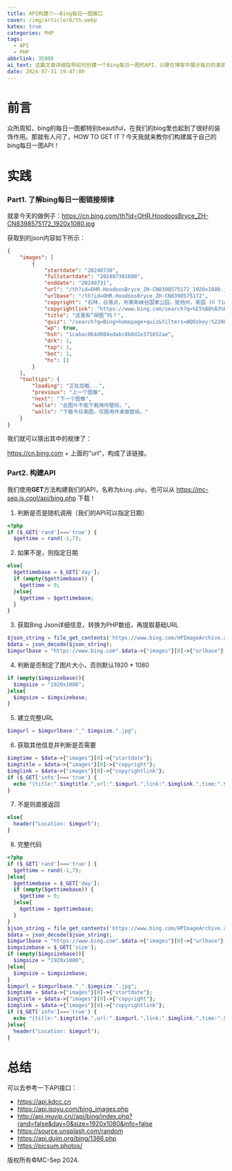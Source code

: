 ```yaml
---
title: API构建①——Bing每日一图接口
cover: /img/article/8/th.webp
katex: true
categories: PHP
tags:
  - API
  - PHP
abbrlink: 35988
ai_text: 这篇文章详细指导如何创建一个Bing每日一图的API，以便在博客中展示每日的美丽图像。首先，文章分析了Bing每日一图的链接规律，展示了获取JSON内容的结构。接着，提供了一个完整的PHP示例代码，分步骤解释了如何判断随机调用或指定日期、获取Bing的JSON数据并解析出图像URL、处理图像尺寸和其他信息等。最终，用户可以通过特定的API调用获取每日图像或相关信息，轻松将其集成到自己的博客中。文章还推荐了一些其他的API接口供参考，帮助开发者进一步探索。
date: 2024-07-31 19:47:00
---
```


# 前言

众所周知，bing的每日一图都特别beautiful，在我们的blog里也起到了很好的装饰作用。那就有人问了，HOW TO GET IT？今天我就来教你们构建属于自己的bing每日一图API！

# 实践

### Part1. 了解bing每日一图链接规律

就拿今天的做例子：https://cn.bing.com/th?id=OHR.HoodoosBryce_ZH-CN8398575172_1920x1080.jpg

获取到的json内容如下所示：

```json
{
    "images": [
        {
            "startdate": "20240730",
            "fullstartdate": "202407301600",
            "enddate": "20240731",
            "url": "/th?id=OHR.HoodoosBryce_ZH-CN8398575172_1920x1080.jpg&rf=LaDigue_1920x1080.jpg&pid=hp",
            "urlbase": "/th?id=OHR.HoodoosBryce_ZH-CN8398575172",
            "copyright": "石林，日落点，布莱斯峡谷国家公园，犹他州，美国 (© Tim Fitzharris/Minden Pictures)",
            "copyrightlink": "https://www.bing.com/search?q=%E5%B8%83%E8%8E%B1%E6%96%AF%E5%B3%A1%E8%B0%B7%E5%9B%BD%E5%AE%B6%E5%85%AC%E5%9B%AD&form=hpcapt&mkt=zh-cn",
            "title": "这里有“胡图”吗？",
            "quiz": "/search?q=Bing+homepage+quiz&filters=WQOskey:%22HPQuiz_20240730_HoodoosBryce%22&FORM=HPQUIZ",
            "wp": true,
            "hsh": "1cabac064d004edabc8b0d2e375052ae",
            "drk": 1,
            "top": 1,
            "bot": 1,
            "hs": []
        }
    ],
    "tooltips": {
        "loading": "正在加载...",
        "previous": "上一个图像",
        "next": "下一个图像",
        "walle": "此图片不能下载用作壁纸。",
        "walls": "下载今日美图。仅限用作桌面壁纸。"
    }
}
```

我们就可以猜出其中的规律了：

https://cn.bing.com + 上面的"url"，构成了该链接。

### Part2. 构建API

我们使用**GET**方法构建我们的API，名称为`bing.php`，也可以从 https://mc-sep.js.cool/api/bing.php 下载！

1. 判断是否是随机调用（我们的API可以指定日期）
```php
<?php
if ($_GET['rand']==='true') {
  $gettime = rand(-1,7);
```

2. 如果不是，则指定日期

```php
else{
  $gettimebase = $_GET['day'];
  if (empty($gettimebase)) {
    $gettime = 0;
  }else{
    $gettime = $gettimebase;
  }
}
```

3. 获取Bing Json详细信息，转换为PHP数组，再提取基础URL

```php
$json_string = file_get_contents('https://www.bing.com/HPImageArchive.aspx?format=js&idx='.$gettime.'&n=1');
$data = json_decode($json_string);
$imgurlbase = "https://www.bing.com".$data->{"images"}[0]->{"urlbase"};
```

4. 判断是否制定了图片大小，否则默认1920 * 1080

```php
if (empty($imgsizebase)){
  $imgsize = "1920x1080";
}else{
  $imgsize = $imgsizebase;
}
```

5. 建立完整URL

```php
$imgurl = $imgurlbase."_".$imgsize.".jpg";
```

6. 获取其他信息并判断是否需要

```php
$imgtime = $data->{"images"}[0]->{"startdate"};
$imgtitle = $data->{"images"}[0]->{"copyright"};
$imglink = $data->{"images"}[0]->{"copyrightlink"};
if ($_GET['info']==='true') {
  echo "{title:".$imgtitle.",url:".$imgurl.",link:".$imglink.",time:".$imgtime."}";
}
```

7. 不是则直接返回

```php
else{
  header("Location: $imgurl");
}
```

8. 完整代码

```php
<?php
if ($_GET['rand']==='true') {
  $gettime = rand(-1,7);
}else{
  $gettimebase = $_GET['day'];
  if (empty($gettimebase)) {
    $gettime = 0;
  }else{
    $gettime = $gettimebase;
  }
}
$json_string = file_get_contents('https://www.bing.com/HPImageArchive.aspx?format=js&idx='.$gettime.'&n=1');
$data = json_decode($json_string);
$imgurlbase = "https://www.bing.com".$data->{"images"}[0]->{"urlbase"};
$imgsizebase = $_GET['size'];
if (empty($imgsizebase)){
  $imgsize = "1920x1080";
}else{
  $imgsize = $imgsizebase;
}
$imgurl = $imgurlbase."_".$imgsize.".jpg";
$imgtime = $data->{"images"}[0]->{"startdate"};
$imgtitle = $data->{"images"}[0]->{"copyright"};
$imglink = $data->{"images"}[0]->{"copyrightlink"};
if ($_GET['info']==='true') {
  echo "{title:".$imgtitle.",url:".$imgurl.",link:".$imglink.",time:".$imgtime."}";
}else{
  header("Location: $imgurl");
}
```

# 总结

可以去参考一下API接口：

- https://api.kdcc.cn
- https://api.isoyu.com/bing_images.php
- http://api.muvip.cn//api/bing/index.php?rand=false&day=0&size=1920x1080&info=false
- https://source.unsplash.com/random
- https://api.dujin.org/bing/1366.php
- https://picsum.photos/

版权所有©MC-Sep 2024.